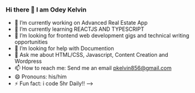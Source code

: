 ### Hi there 👋 I am Odey Kelvin



- 🔭 I’m currently working on Advanced Real Estate App
- 🌱 I’m currently learning REACTJS AND TYPESCRIPT
- 👯 I’m looking for frontend web development gigs and technical writing opportunities
- 🤔 I’m looking for help with Documention
- 💬 Ask me about HTML/CSS, Javascript, Content Creation and Wordpress
- 📫 How to reach me: Send me an email pkelvin856@gmail.com
- 😄 Pronouns: his/him
- ⚡ Fun fact: i code 5hr Daily!!
-->
